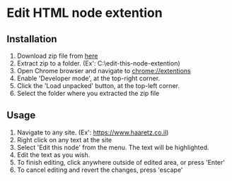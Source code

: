 Edit HTML node extention
========================

Installation
------------
1. Download zip file from [here](https://github.com/Haaretz/edit-this-node-extention/archive/refs/heads/master.zip)
2. Extract zip to a folder. (Ex': C:\edit-this-node-extention)
3. Open Chrome browser and navigate to [chrome://extentions](chrome://extentions)
4. Enable 'Developer mode', at the top-right corner.
5. Click the 'Load unpacked' button, at the top-left corner.
6. Select the folder where you extracted the zip file

Usage
-----
1. Navigate to any site. (Ex': https://www.haaretz.co.il)
2. Right click on any text at the site
3. Select 'Edit this node' from the menu. The text will be highlighted.
4. Edit the text as you wish.
5. To finish editing, click anywhere outside of edited area, or press 'Enter'
6. To cancel editing and revert the changes, press 'escape'